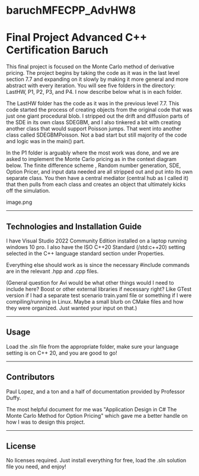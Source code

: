 # baruchMFECPP_AdvHW8
# Final Project Advanced C++ Certification Baruch

This final project is focused on the Monte Carlo method of derivative pricing. The project begins by taking the code as it was in the last level section 7.7 and expanding on it slowly by making it more general and more abstract with every iteration.  You will see five folders in the directory: LastHW, P1, P2, P3, and P4. I now describe below what is in each folder.


The LastHW folder has the code as it was in the previous level 7.7.  This code started the process of creating objects from the original code that was just one giant procedural blob.  I stripped out the drift and diffusion parts of the SDE in its own class SDEGBM, and I also tinkered a bit with creating another class that would support Poisson jumps. That went into another class called SDEGBMPoisson.  Not a bad start but still majority of the code and logic was in the main() part.

In the P1 folder is arguably where the most work was done, and we are asked to implement the Monte Carlo pricing as in the context diagram below.  The finite difference scheme , Random number generation, SDE, Option Pricer, and input data needed are all stripped out and put into its own separate class. You then have a central mediator (central hub as I called it) that then pulls from each class and creates an object that ultimately kicks off the simulation.

image.png


-----------------------------------------------------


## Technologies and Installation Guide

I have Visual Studio 2022 Community Edition installed on a laptop running windows 10 pro. I also have the ISO C++20 Standard (/std:c++20) setting selected in the C++ language standard section under Properties.

Everything else should work as is since the necessary #include commands are in the relevant .hpp and .cpp files.

(General question for Avi would be what other things would I need to include here? Boost or other external libraries
if necessary right? Like GTest version if I had a separate test scenario train.yaml file or something if I were
compiling/running in Linux. Maybe a small blurb on CMake files and how they were organized. Just wanted your input on that.)
 
------

## Usage

Load the .sln file from the appropriate folder, make sure your language setting is on C++ 20, and you
are good to go!


------

## Contributors
Paul Lopez, and a ton and a half of documentation provided by Professor Duffy.

The most helpful document for me was "Application Design in C# The Monte Carlo Method for Option 
Pricing" which gave me a better handle on how I was to design this project.

------

## License
No licenses required. Just install everything for free, load the .sln solution file you need, and enjoy!
